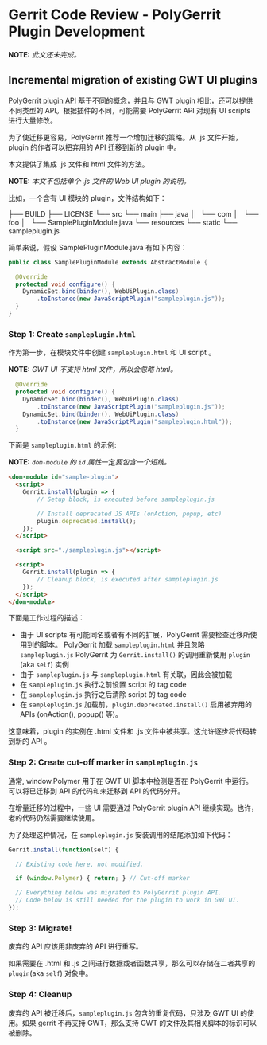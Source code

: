 # Gerrit Code Review - PolyGerrit Plugin Development

**NOTE:**
*此文还未完成。*

## Incremental migration of existing GWT UI plugins

[PolyGerrit plugin API](pg-plugin-dev.md) 基于不同的概念，并且与 GWT plugin 相比，还可以提供不同类型的 API。根据插件的不同，可能需要 PolyGerrit API 对现有 UI scripts 进行大量修改。

为了使迁移更容易，PolyGerrit 推荐一个增加迁移的策略。从 .js 文件开始，plugin 的作者可以把弃用的 API 迁移到新的 plugin 中。

本文提供了集成 .js 文件和 html 文件的方法。

**NOTE:**
*本文不包括单个 .js 文件的 Web UI plugin 的说明。*

比如，一个含有 UI 模块的 plugin，文件结构如下：

  ├── BUILD
  ├── LICENSE
  └── src
      └── main
          ├── java
          │   └── com
          │       └── foo
          │           └── SamplePluginModule.java
          └── resources
              └── static
                  └── sampleplugin.js

简单来说，假设 SamplePluginModule.java 有如下内容：

```java
public class SamplePluginModule extends AbstractModule {

  @Override
  protected void configure() {
    DynamicSet.bind(binder(), WebUiPlugin.class)
        .toInstance(new JavaScriptPlugin("sampleplugin.js"));
  }
}
```

### Step 1: Create `sampleplugin.html`

作为第一步，在模块文件中创建 `sampleplugin.html` 和  UI script 。

**NOTE:**
*GWT UI 不支持 html 文件，所以会忽略 html。*

```java
  @Override
  protected void configure() {
    DynamicSet.bind(binder(), WebUiPlugin.class)
        .toInstance(new JavaScriptPlugin("sampleplugin.js"));
    DynamicSet.bind(binder(), WebUiPlugin.class)
        .toInstance(new JavaScriptPlugin("sampleplugin.html"));
  }
```

下面是 `sampleplugin.html` 的示例:

**NOTE:**
*`dom-module` 的 `id` 属性*一定*要包含一个短线。*

``` html
<dom-module id="sample-plugin">
  <script>
    Gerrit.install(plugin => {
        // Setup block, is executed before sampleplugin.js

        // Install deprecated JS APIs (onAction, popup, etc)
        plugin.deprecated.install();
    });
  </script>

  <script src="./sampleplugin.js"></script>

  <script>
    Gerrit.install(plugin => {
        // Cleanup block, is executed after sampleplugin.js
    });
  </script>
</dom-module>
```

下面是工作过程的描述：

- 由于 UI scripts 有可能同名或者有不同的扩展，PolyGerrit 需要检查迁移所使用到的脚本。
    PolyGerrit 加载 `sampleplugin.html` 并且忽略 `sampleplugin.js`
    PolyGerrit 为 `Gerrit.install()` 的调用重新使用 `plugin` (aka `self`) 实例
- 由于 `sampleplugin.js` 与 `sampleplugin.html` 有关联，因此会被加载
- 在 `sampleplugin.js` 执行之前设置 script 的 tag code 
- 在 `sampleplugin.js` 执行之后清除 script 的 tag code 
- 在 `sampleplugin.js` 加载前，`plugin.deprecated.install()` 启用被弃用的 APIs (onAction(), popup() 等)。

这意味着，plugin 的实例在 .html 文件和 .js 文件中被共享。这允许逐步将代码转到新的 API 。

### Step 2: Create cut-off marker in `sampleplugin.js`

通常, window.Polymer 用于在 GWT UI 脚本中检测是否在 PolyGerrit 中运行。可以将已迁移到 API 的代码和未迁移到 API 的代码分开。

在增量迁移的过程中，一些 UI 需要通过 PolyGerrit plugin API 继续实现。也许，老的代码仍然需要继续使用。

为了处理这种情况，在 `sampleplugin.js` 安装调用的结尾添加如下代码：

```js
Gerrit.install(function(self) {

  // Existing code here, not modified.

  if (window.Polymer) { return; } // Cut-off marker

  // Everything below was migrated to PolyGerrit plugin API.
  // Code below is still needed for the plugin to work in GWT UI.
});
```

### Step 3: Migrate!

废弃的 API 应该用非废弃的 API 进行重写。

如果需要在 .html 和 .js 之间进行数据或者函数共享，那么可以存储在二者共享的 `plugin`(aka `self`) 对象中。

### Step 4: Cleanup

废弃的 API 被迁移后，`sampleplugin.js` 包含的重复代码，只涉及 GWT UI 的使用。如果 gerrit 不再支持 GWT，那么支持 GWT 的文件及其相关脚本的标识可以被删除。

